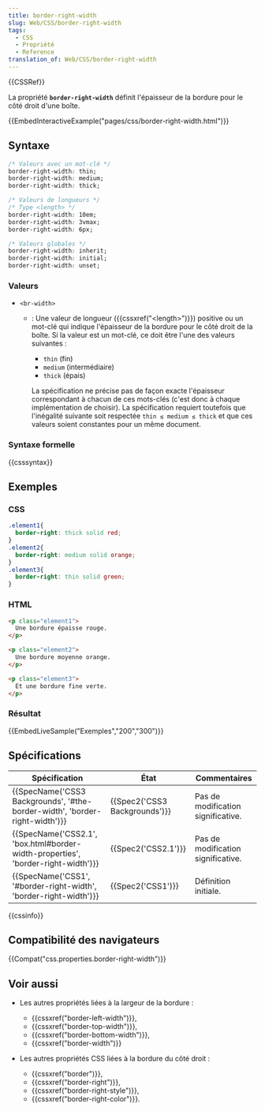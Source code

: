 ```yaml
---
title: border-right-width
slug: Web/CSS/border-right-width
tags:
  - CSS
  - Propriété
  - Reference
translation_of: Web/CSS/border-right-width
---
```

{{CSSRef}}

La propriété **`border-right-width`** définit l'épaisseur de la bordure pour le côté droit d'une boîte.

{{EmbedInteractiveExample("pages/css/border-right-width.html")}}

## Syntaxe

```css
/* Valeurs avec un mot-clé */
border-right-width: thin;
border-right-width: medium;
border-right-width: thick;

/* Valeurs de longueurs */
/* Type <length> */
border-right-width: 10em;
border-right-width: 3vmax;
border-right-width: 6px;

/* Valeurs globales */
border-right-width: inherit;
border-right-width: initial;
border-right-width: unset;
```

### Valeurs

- `<br-width>`

  - : Une valeur de longueur ({{cssxref("&lt;length&gt;")}}) positive ou un mot-clé qui indique l'épaisseur de la bordure pour le côté droit de la boîte. Si la valeur est un mot-clé, ce doit être l'une des valeurs suivantes :

    - `thin` (fin)
    - `medium` (intermédiaire)
    - `thick` (épais)

    La spécification ne précise pas de façon exacte l'épaisseur correspondant à chacun de ces mots-clés (c'est donc à chaque implémentation de choisir). La spécification requiert toutefois que l'inégalité suivante soit respectée `thin ≤ medium ≤ thick` et que ces valeurs soient constantes pour un même document.

### Syntaxe formelle

{{csssyntax}}

## Exemples

### CSS

```css
.element1{
  border-right: thick solid red;
}
.element2{
  border-right: medium solid orange;
}
.element3{
  border-right: thin solid green;
}
```

### HTML

```html
<p class="element1">
  Une bordure épaisse rouge.
</p>

<p class="element2">
  Une bordure moyenne orange.
</p>

<p class="element3">
  Et une bordure fine verte.
</p>
```

### Résultat

{{EmbedLiveSample("Exemples","200","300")}}

## Spécifications

| Spécification                                                                                                | État                                     | Commentaires                       |
| ------------------------------------------------------------------------------------------------------------ | ---------------------------------------- | ---------------------------------- |
| {{SpecName('CSS3 Backgrounds', '#the-border-width', 'border-right-width')}}         | {{Spec2('CSS3 Backgrounds')}} | Pas de modification significative. |
| {{SpecName('CSS2.1', 'box.html#border-width-properties', 'border-right-width')}} | {{Spec2('CSS2.1')}}                 | Pas de modification significative. |
| {{SpecName('CSS1', '#border-right-width', 'border-right-width')}}                     | {{Spec2('CSS1')}}                 | Définition initiale.               |

{{cssinfo}}

## Compatibilité des navigateurs

{{Compat("css.properties.border-right-width")}}

## Voir aussi

- Les autres propriétés liées à la largeur de la bordure :

  - {{cssxref("border-left-width")}},
  - {{cssxref("border-top-width")}},
  - {{cssxref("border-bottom-width")}},
  - {{cssxref("border-width")}}

- Les autres propriétés CSS liées à la bordure du côté droit :

  - {{cssxref("border")}},
  - {{cssxref("border-right")}},
  - {{cssxref("border-right-style")}},
  - {{cssxref("border-right-color")}}.
